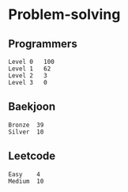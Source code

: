 # Problem-solving 

## Programmers
```
Level 0   100
Level 1   62
Level 2   3
Level 3   0
```


## Baekjoon
```
Bronze	39
Silver  10
```

## Leetcode
```
Easy    4
Medium  10
```
